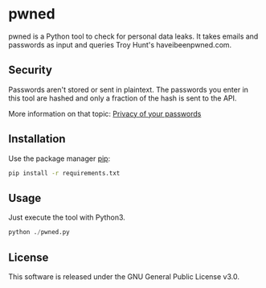 # pwned

pwned is a Python tool to check for personal data leaks. It takes emails and passwords as input and queries Troy Hunt's haveibeenpwned.com. 

## Security  

Passwords aren't stored or sent in plaintext. The passwords you enter in this tool are hashed and only a fraction of the hash is sent to the API. 

More information on that topic: [Privacy of your passwords](https://www.troyhunt.com/ive-just-launched-pwned-passwords-version-2#cloudflareprivacyandkanonymity)

## Installation

Use the package manager [pip](https://pip.pypa.io/en/stable/):

```bash
pip install -r requirements.txt
```

## Usage
Just execute the tool with Python3.

```python
python ./pwned.py
```

## License
This software is released under the GNU General Public License v3.0.
